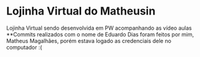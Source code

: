 # Lojinha Virtual do Matheusin
Lojinha Virtual sendo desenvolvida em PW acompanhando as vídeo aulas
**Commits realizados com o nome de Eduardo Dias foram feitos por mim, Matheus Magalhães, porém estava logado as credenciais dele no computador :(
